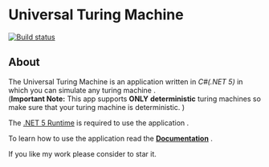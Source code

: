 # Universal Turing Machine

[![Build status](https://ci.appveyor.com/api/projects/status/32r7s2skrgm9ubva?svg=true)](https://ci.appveyor.com/project/DigitMan27/universalturingmachine)

## About
The Universal Turing Machine is an application written in *C\#(.NET 5)* in which you can simulate any turing machine .<br>
(**Important Note:** This app supports **ONLY** **deterministic** turing machines so make sure that your turing machine is deterministic. )

The [.NET 5 Runtime](https://dotnet.microsoft.com/download/dotnet/5.0/runtime) is required to use the application .

To learn how to use the application read the [**Documentation**](Documentation.pdf) .

If you like my work please consider to star it.

